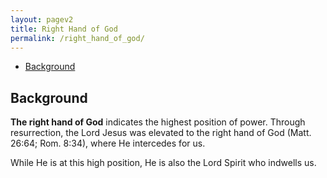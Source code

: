 ```yaml
---
layout: pagev2
title: Right Hand of God
permalink: /right_hand_of_god/
---
```

- [Background](#background)

## Background

**The right hand of God** indicates the highest position of power. Through resurrection, the Lord Jesus was elevated to the right hand of God (Matt. 26:64; Rom. 8:34), where He intercedes for us. 

While He is at this high position, He is also the Lord Spirit who indwells us. 
